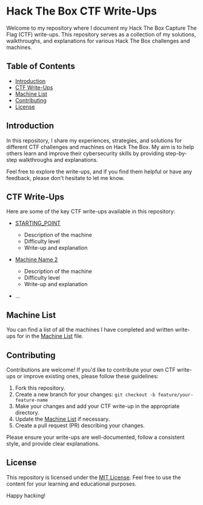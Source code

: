 # Hack The Box CTF Write-Ups

Welcome to my repository where I document my Hack The Box Capture The Flag (CTF) write-ups. This repository serves as a collection of my solutions, walkthroughs, and explanations for various Hack The Box challenges and machines.

## Table of Contents

- [Introduction](#introduction)
- [CTF Write-Ups](#ctf-write-ups)
- [Machine List](#machine-list)
- [Contributing](#contributing)
- [License](#license)

## Introduction

In this repository, I share my experiences, strategies, and solutions for different CTF challenges and machines on Hack The Box. My aim is to help others learn and improve their cybersecurity skills by providing step-by-step walkthroughs and explanations.

Feel free to explore the write-ups, and if you find them helpful or have any feedback, please don't hesitate to let me know.

## CTF Write-Ups

Here are some of the key CTF write-ups available in this repository:

- [STARTING_POINT](starting_point)
  - Description of the machine
  - Difficulty level
  - Write-up and explanation

- [Machine Name 2](./machine-name-2/README.md)
  - Description of the machine
  - Difficulty level
  - Write-up and explanation

- ...

## Machine List

You can find a list of all the machines I have completed and written write-ups for in the [Machine List](MACHINE-LIST.md) file.

## Contributing

Contributions are welcome! If you'd like to contribute your own CTF write-ups or improve existing ones, please follow these guidelines:

1. Fork this repository.
2. Create a new branch for your changes: `git checkout -b feature/your-feature-name`
3. Make your changes and add your CTF write-up in the appropriate directory.
4. Update the [Machine List](MACHINE-LIST.md) if necessary.
5. Create a pull request (PR) describing your changes.

Please ensure your write-ups are well-documented, follow a consistent style, and provide clear explanations.

## License

This repository is licensed under the [MIT License](LICENSE.md). Feel free to use the content for your learning and educational purposes.

Happy hacking!

